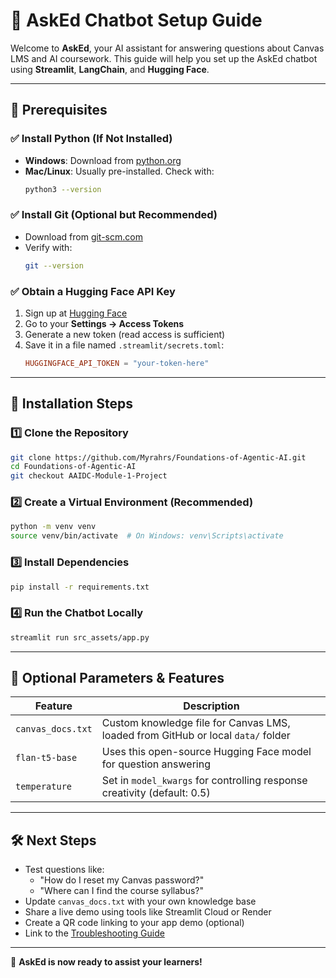 
# 🤖 AskEd Chatbot Setup Guide

Welcome to **AskEd**, your AI assistant for answering questions about Canvas LMS and AI coursework. This guide will help you set up the AskEd chatbot using **Streamlit**, **LangChain**, and **Hugging Face**.

---

## 📌 Prerequisites

### ✅ Install Python (If Not Installed)
- **Windows**: Download from [python.org](https://www.python.org/downloads/)
- **Mac/Linux**: Usually pre-installed. Check with:
  ```sh
  python3 --version
  ```

### ✅ Install Git (Optional but Recommended)
- Download from [git-scm.com](https://git-scm.com/)
- Verify with:
  ```sh
  git --version
  ```

### ✅ Obtain a Hugging Face API Key
1. Sign up at [Hugging Face](https://huggingface.co/join)
2. Go to your **Settings → Access Tokens**
3. Generate a new token (read access is sufficient)
4. Save it in a file named `.streamlit/secrets.toml`:
   ```toml
   HUGGINGFACE_API_TOKEN = "your-token-here"
   ```

---

## 🚀 Installation Steps

### 1️⃣ Clone the Repository
```sh
git clone https://github.com/Myrahrs/Foundations-of-Agentic-AI.git
cd Foundations-of-Agentic-AI
git checkout AAIDC-Module-1-Project
```

### 2️⃣ Create a Virtual Environment (Recommended)
```sh
python -m venv venv
source venv/bin/activate  # On Windows: venv\Scripts\activate
```

### 3️⃣ Install Dependencies
```sh
pip install -r requirements.txt
```

### 4️⃣ Run the Chatbot Locally
```sh
streamlit run src_assets/app.py
```

---

## 🔹 Optional Parameters & Features

| Feature | Description |
|--------|-------------|
| `canvas_docs.txt` | Custom knowledge file for Canvas LMS, loaded from GitHub or local `data/` folder |
| `flan-t5-base` | Uses this open-source Hugging Face model for question answering |
| `temperature` | Set in `model_kwargs` for controlling response creativity (default: 0.5) |

---

## 🛠 Next Steps

- Test questions like:
  - "How do I reset my Canvas password?"
  - "Where can I find the course syllabus?"
- Update `canvas_docs.txt` with your own knowledge base
- Share a live demo using tools like Streamlit Cloud or Render
- Create a QR code linking to your app demo (optional)
- Link to the [Troubleshooting Guide](AskEd_Troubleshooting_Guide.md)

---

🚀 **AskEd is now ready to assist your learners!**
